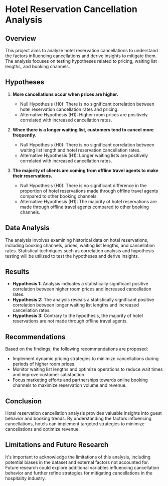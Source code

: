 # Hotel Reservation Cancellation Analysis

## Overview
This project aims to analyze hotel reservation cancellations to understand the factors influencing cancellations and derive insights to mitigate them. The analysis focuses on testing hypotheses related to pricing, waiting list lengths, and booking channels.

## Hypotheses
1. **More cancellations occur when prices are higher.**
   - Null Hypothesis (H0): There is no significant correlation between hotel reservation cancellation rates and pricing.
   - Alternative Hypothesis (H1): Higher room prices are positively correlated with increased cancellation rates.

2. **When there is a longer waiting list, customers tend to cancel more frequently.**
   - Null Hypothesis (H0): There is no significant correlation between waiting list length and hotel reservation cancellation rates.
   - Alternative Hypothesis (H1): Longer waiting lists are positively correlated with increased cancellation rates.

3. **The majority of clients are coming from offline travel agents to make their reservations.**
   - Null Hypothesis (H0): There is no significant difference in the proportion of hotel reservations made through offline travel agents compared to other booking channels.
   - Alternative Hypothesis (H1): The majority of hotel reservations are made through offline travel agents compared to other booking channels.

## Data Analysis
The analysis involves examining historical data on hotel reservations, including booking channels, prices, waiting list lengths, and cancellation rates. Statistical techniques such as correlation analysis and hypothesis testing will be utilized to test the hypotheses and derive insights.

## Results
- **Hypothesis 1:** Analysis indicates a statistically significant positive correlation between higher room prices and increased cancellation rates.
- **Hypothesis 2:** The analysis reveals a statistically significant positive correlation between longer waiting list lengths and increased cancellation rates.
- **Hypothesis 3:** Contrary to the hypothesis, the majority of hotel reservations are not made through offline travel agents.

## Recommendations
Based on the findings, the following recommendations are proposed:
- Implement dynamic pricing strategies to minimize cancellations during periods of higher room prices.
- Monitor waiting list lengths and optimize operations to reduce wait times and improve customer satisfaction.
- Focus marketing efforts and partnerships towards online booking channels to maximize reservation volume and revenue.

## Conclusion
Hotel reservation cancellation analysis provides valuable insights into guest behavior and booking trends. By understanding the factors influencing cancellations, hotels can implement targeted strategies to minimize cancellations and optimize revenue.

## Limitations and Future Research
It's important to acknowledge the limitations of this analysis, including potential biases in the dataset and external factors not accounted for. Future research could explore additional variables influencing cancellation behavior and further refine strategies for mitigating cancellations in the hospitality industry.
